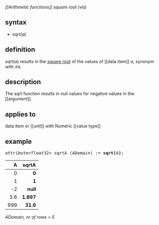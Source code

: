 *[[Arithmetic functions]] square root (√a)*

## syntax

-   sqrt(*a*)

## definition

sqrt(*a*) results in the [*square root*](https://en.wikipedia.org/wiki/Square_root) of the values of [[data item]] *a*, synonym with √*a*.

## description

The sqrt function results in null values for negative values in the [[argument]].

## applies to

data item or [[unit]] with Numeric [[value type]]

## example

<pre>
attribute&lt;float32&gt; sqrtA (ADomain) := <B>sqrt(</B>A<B>)</B>;
</pre>

| A   |**sqrtA**  |
|----:|----------:|
| 0   | **0**     |
| 1   | **1**     |
| -2  | **null**  |
| 3.6 | **1.897** |
| 999 | **31.6**  |

*ADomain, nr of rows = 5*